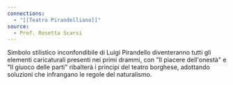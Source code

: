 ```yaml
---
connections:
  - "[[Teatro Pirandelliano]]"
source:
  - Prof. Rosetta Scarsi
---
```

Simbolo stilistico inconfondibile di Luigi Pirandello diventeranno tutti gli elementi caricaturali presenti nei primi drammi, con "Il piacere dell'onestà" e "Il giuoco delle parti" ribalterà i principi del teatro borghese, adottando soluzioni che infrangano le regole del naturalismo.